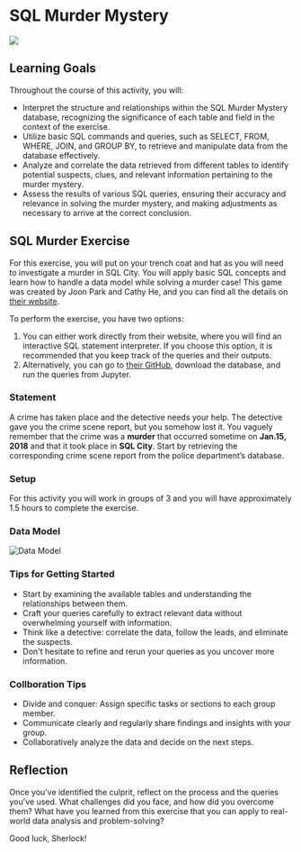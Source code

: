 # SQL Murder Mystery


![](https://github.com/data-bootcamp-v4/lessons/blob/main/img/sql-mystery.png?raw=true)


## Learning Goals

Throughout the course of this activity, you will:

-  Interpret the structure and relationships within the SQL Murder Mystery database, recognizing the significance of each table and field in the context of the exercise.
- Utilize basic SQL commands and queries, such as SELECT, FROM, WHERE, JOIN, and GROUP BY, to retrieve and manipulate data from the database effectively.
- Analyze and correlate the data retrieved from different tables to identify potential suspects, clues, and relevant information pertaining to the murder mystery.
- Assess the results of various SQL queries, ensuring their accuracy and relevance in solving the murder mystery, and making adjustments as necessary to arrive at the correct conclusion.

## SQL Murder Exercise
For this exercise, you will put on your trench coat and hat as you will need to investigate a murder in SQL City. You will apply basic SQL concepts and learn how to handle a data model while solving a murder case! This game was created by Joon Park and Cathy He, and you can find all the details on [their website](http://mystery.knightlab.com).

To perform the exercise, you have two options:

1. You can either work directly from their website, where you will find an interactive SQL statement interpreter. If you choose this option, it is recommended that you keep track of the queries and their outputs. 
2. Alternatively, you can go to [their GitHub](https://github.com/NUKnightLab/sql-mysteries), download the database, and run the queries from Jupyter.


### Statement
A crime has taken place and the detective needs your help. The detective gave you the crime scene report, but you somehow lost it. You vaguely remember that the crime was a **murder** that occurred sometime on **Jan.15, 2018** and that it took place in **SQL City**. Start by retrieving the corresponding crime scene report from the police department’s database.

### Setup
For this activity you will work in groups of 3 and you will have approximately 1.5 hours to complete the exercise.


### Data Model
![Data Model](https://github.com/data-bootcamp-v4/lessons/blob/main/img/sql-mystery-schema.png?raw=true)

### Tips for Getting Started
- Start by examining the available tables and understanding the relationships between them.
- Craft your queries carefully to extract relevant data without overwhelming yourself with information.
- Think like a detective: correlate the data, follow the leads, and eliminate the suspects.
- Don't hesitate to refine and rerun your queries as you uncover more information.

### Collboration Tips
- Divide and conquer: Assign specific tasks or sections to each group member.
- Communicate clearly and regularly share findings and insights with your group.
- Collaboratively analyze the data and decide on the next steps.

## Reflection

Once you've identified the culprit, reflect on the process and the queries you've used. What challenges did you face, and how did you overcome them? What have you learned from this exercise that you can apply to real-world data analysis and problem-solving?


Good luck, Sherlock!
